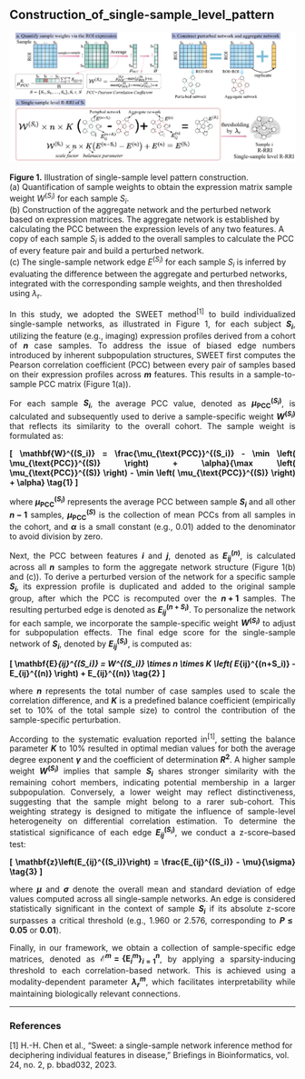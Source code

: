 ## Construction_of_single-sample_level_pattern

![supp-sweet](supp-sweet.tif)

**Figure 1.** Illustration of single-sample level pattern construction.  
(a) Quantification of sample weights to obtain the expression matrix sample weight $W^{(S_i)}$ for each sample $S_i$.  
(b) Construction of the aggregate network and the perturbed network based on expression matrices. The aggregate network is established by calculating the PCC between the expression levels of any two features. A copy of each sample $S_i$ is added to the overall samples to calculate the PCC of every feature pair and build a perturbed network.  
(c) The single-sample network edge $E^{(S_i)}$ for each sample $S_i$ is inferred by evaluating the difference between the aggregate and perturbed networks, integrated with the corresponding sample weights, and then thresholded using $\lambda_\mathrm{r}$.

<div align="justify">

In this study, we adopted the SWEET method<sup>[1]</sup> to build individualized single-sample networks, as illustrated in Figure 1, for each subject **$S_i$**, utilizing the feature (e.g., imaging) expression profiles derived from a cohort of **$n$** case samples. To address the issue of biased edge numbers introduced by inherent subpopulation structures, SWEET first computes the Pearson correlation coefficient (PCC) between every pair of samples based on their expression profiles across **$m$** features. This results in a sample-to-sample PCC matrix (Figure 1(a)).

For each sample **$S_i$**, the average PCC value, denoted as **$\mu_{\text{PCC}}^{(S_i)}$**, is calculated and subsequently used to derive a sample-specific weight **$W^{(S_i)}$** that reflects its similarity to the overall cohort. The sample weight is formulated as:

**\[ \mathbf{W}^{(S_i)} = \frac{\mu_{\text{PCC}}^{(S_i)} - \min \left( \mu_{\text{PCC}}^{(S)} \right) + \alpha}{\max \left( \mu_{\text{PCC}}^{(S)} \right) - \min \left( \mu_{\text{PCC}}^{(S)} \right) + \alpha} \tag{1} \]**

where **$\mu_{\text{PCC}}^{(S_i)}$** represents the average PCC between sample **$S_i$** and all other **$n-1$** samples, **$\mu_{\text{PCC}}^{(S)}$** is the collection of mean PCCs from all samples in the cohort, and **$\alpha$** is a small constant (e.g., 0.01) added to the denominator to avoid division by zero.

Next, the PCC between features **$i$** and **$j$**, denoted as **$E_{ij}^{(n)}$**, is calculated across all **$n$** samples to form the aggregate network structure (Figure 1(b) and (c)). To derive a perturbed version of the network for a specific sample **$S_i$**, its expression profile is duplicated and added to the original sample group, after which the PCC is recomputed over the **$n + 1$** samples. The resulting perturbed edge is denoted as **$E_{ij}^{(n+S_i)}$**.
To personalize the network for each sample, we incorporate the sample-specific weight **$W^{(S_i)}$** to adjust for subpopulation effects. The final edge score for the single-sample network of **$S_i$**, denoted by **$E_{ij}^{(S_i)}$**, is computed as:

**\[ \mathbf{E}_{ij}^{(S_i)} = W^{(S_i)} \times n \times K \left( E_{ij}^{(n+S_i)} - E_{ij}^{(n)} \right) + E_{ij}^{(n)} \tag{2} \]**

where **$n$** represents the total number of case samples used to scale the correlation difference, and **$K$** is a predefined balance coefficient (empirically set to 10\% of the total sample size) to control the contribution of the sample-specific perturbation.

According to the systematic evaluation reported in<sup>[1]</sup>, setting the balance parameter **$K$** to 10\% resulted in optimal median values for both the average degree exponent **$\gamma$** and the coefficient of determination **$R^2$**. A higher sample weight **$W^{(S_i)}$** implies that sample **$S_i$** shares stronger similarity with the remaining cohort members, indicating potential membership in a larger subpopulation. Conversely, a lower weight may reflect distinctiveness, suggesting that the sample might belong to a rarer sub-cohort. This weighting strategy is designed to mitigate the influence of sample-level heterogeneity on differential correlation estimation.
To determine the statistical significance of each edge **$E_{ij}^{(S_i)}$**, we conduct a z-score–based test:

**\[ \mathbf{z}\left(E_{ij}^{(S_i)}\right) = \frac{E_{ij}^{(S_i)} - \mu}{\sigma} \tag{3} \]**

where **$\mu$** and **$\sigma$** denote the overall mean and standard deviation of edge values computed across all single-sample networks. An edge is considered statistically significant in the context of sample **$S_i$** if its absolute z-score surpasses a critical threshold (e.g., 1.960 or 2.576, corresponding to **$P \leq 0.05$** or **$0.01$**).

Finally, in our framework, we obtain a collection of sample-specific edge matrices, denoted as **$\mathcal{E}^m = \{ \mathbf{E}_i^m \}_{i=1}^{n}$**, by applying a sparsity-inducing threshold to each correlation-based network. This is achieved using a modality-dependent parameter **$\lambda_r^m$**, which facilitates interpretability while maintaining biologically relevant connections.

</div>

---

### References

[1] H.-H. Chen et al., “Sweet: a single-sample network inference method for deciphering individual features in disease,” Briefings in Bioinformatics, vol. 24, no. 2, p. bbad032, 2023.


